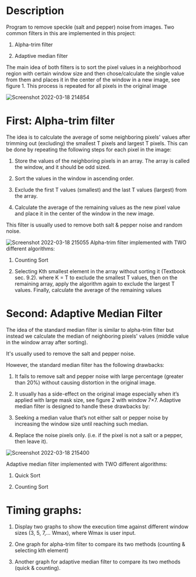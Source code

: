 # Description
Program to remove speckle  (salt and pepper) noise from images. Two common filters in this are implemented in this  project: 

1.	Alpha-trim filter 

2.	Adaptive median filter
 
The main idea of both filters is to sort the pixel values in a neighborhood region with certain window size and then chose/calculate the single value from them and 
places it in the center of the window in a new image, see figure 1. This process is repeated for all pixels in the original image

![Screenshot 2022-03-18 214854](https://user-images.githubusercontent.com/75753459/159073899-8a153a36-7a7e-4cb0-96b8-e60cffc1ca9a.png)

# First: Alpha-trim filter
The idea is to calculate the average of some neighboring pixels' values after trimming out (excluding) the smallest T pixels and largest T pixels. This can be done by repeating the following steps for each pixel in the image:   

1.	Store the values of the neighboring pixels in an array. The array is called the window, and it should be odd sized.

2.	Sort the values in the window in ascending order.

3.	Exclude the first T values (smallest) and the last T values (largest) from the array.

4.	Calculate the average of the remaining values as the new pixel value and place it in the center of the window in the new image.

This filter is usually used to remove both salt & pepper noise and random noise. 

![Screenshot 2022-03-18 215055](https://user-images.githubusercontent.com/75753459/159074162-406b57e5-98ef-4271-ac89-92a1b1e1e16f.png)
Alpha-trim filter implemented with TWO different algorithms: 

1.	Counting Sort

2.	Selecting Kth smallest element in the array without sorting it (Textbook sec. 9.2). where K = T to exclude the smallest T values, then on the remaining array, apply the algorithm again to exclude the largest T values. Finally, calculate the average of the remaining values

# Second: Adaptive Median Filter
The idea of the standard median filter is similar to alpha-trim filter but instead we calculate the median of neighboring pixels' values (middle value in the window array after sorting). 

It's usually used to remove the salt and pepper noise.

However, the standard median filter has the following drawbacks:

1.	It fails to remove salt and pepper noise with large percentage (greater than 20%) without causing distortion in the original image.

2.	It usually has a side-effect on the original image especially when it’s applied with large mask size, see figure 2 with window 7×7. 
Adaptive median filter is designed to handle these drawbacks by:

  1.	Seeking a median value that’s not either salt or pepper noise by increasing the window size until reaching such median.
  
  2.	Replace the noise pixels only. (i.e. if the pixel is not a salt or a pepper, then leave it).

![Screenshot 2022-03-18 215400](https://user-images.githubusercontent.com/75753459/159074520-aa79841a-437d-4510-9a6c-df067e9bc438.png)

Adaptive median filter implemented with TWO different algorithms: 

1.	Quick Sort

2.	Counting Sort

# Timing graphs:
1.	Display two graphs to show the execution time against different window sizes (3, 5, 7,… Wmax), where Wmax is user input.

   1.	One graph for alpha-trim filter to compare its two methods (counting & selecting kth element)
   
   2.	Another graph for adaptive median filter to compare its two methods (quick & counting).

